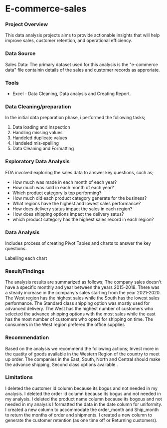 # E-commerce-sales
### Project Overview
This data analysis projects aims to provide actionable insights that will help improve sales, customer retention,
and operational efficiency.

### Data Source
Sales Data: The primary dataset used for this analysis is the "e-commerce data" file containin details of the sales and customer records as approriate.

### Tools
- Excel - Data Cleaning, Data analysis and Creating Report.
  
### Data Cleaning/preparation
In the initial data preparation phase, i performed the following tasks;
1. Data loading and Inspection
2. Handling missing values
3. Handeled duplicate values
4. Handeled mis-spelling
5. Data Cleaning and Formatting

### Exploratory Data Analysis
EDA involved exploring the sales data to answer key questions, such as;
- How much was made in each month of each year?
- How much was sold in each month of each year?
- Which product category is top performing?
- How much did each product category generate for the business?
- What regions have the highest and lowest sales performance?
- How does delivery status impact the sales in each region?
- How does shipping options impact the delivery satus?
- which product category has the highest sales record in each region?

### Data Analysis
Includes process of creating Pivot Tables and charts to answer the key questions.

Labelling each chart 

### Result/Findings
The analysis results are summarized as follows;
The company sales doesn't have a specific monthly and year between the years 2015-2018.
There was a steady increase in the company's sales starting from the year 2021-2020.
The West region has the highest sales while the South has the lowest sales performance.
The Standard class shipping option was mostly used for advanced delivery.
The West has the highest number of customers who selected the advance shipping options with the most sales while the east has the most number of customers who opted for shipping on time.
The consumers in the West region prefered the office supplies

### Recommendation
Based on the analysis we recommend the following actions;
Invest more in the quatity of goods available in the Western Region of the country to meet up order.
The companies in the East, South, North and Central should make the advance shipping, Second class options available .

### Limitations
I deleted the customer id column because its bogus and not needed in my analysis.
I deleted the order id column because its bogus and not needed in my analysis.
I deleted the product name column because its bogous and not needed in my analysis
I formatted the data in the date column for uniformity.
I created a new column to accommodate the order_month and Ship_month to return the months of order and shipments.
I created a new column to generate the customer retention (as one time off or Returning customers).

